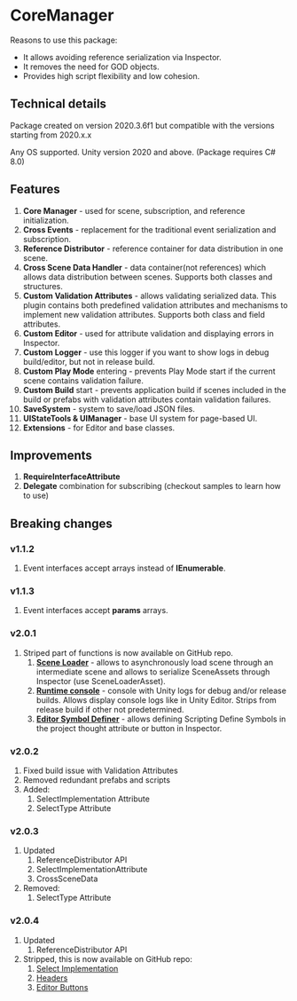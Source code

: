 # CoreManager

Reasons to use this package:

- It allows avoiding reference serialization via Inspector.
- It removes the need for GOD objects.
- Provides high script flexibility and low cohesion.

## Technical details

Package created on version 2020.3.6f1 but compatible with the versions starting from 2020.x.x

Any OS supported. Unity version 2020 and above. (Package requires C# 8.0)

## Features

1. <b>Core Manager</b> - used for scene, subscription, and reference initialization.
2. <b>Cross Events</b> - replacement for the traditional event serialization and subscription.
3. <b>Reference Distributor</b> - reference container for data distribution in one scene.
4. <b>Cross Scene Data Handler</b> - data container(not references) which allows data distribution between scenes.
   Supports both classes and structures.
5. <b>Custom Validation Attributes</b> - allows validating serialized data. This plugin contains both predefined
   validation attributes and mechanisms to implement new validation attributes. Supports both class and field
   attributes.
6. <b>Custom Editor</b> - used for attribute validation and displaying errors in Inspector.
7. <b>Custom Logger</b> - use this logger if you want to show logs in debug build/editor, but not in release build.
8. <b>Custom Play Mode</b> entering - prevents Play Mode start if the current scene contains validation failure.
9. <b>Custom Build</b> start - prevents application build if scenes included in the build or prefabs with validation
   attributes contain validation failures.
10. <b>SaveSystem</b> - system to save/load JSON files.
11. <b>UIStateTools & UIManager</b> - base UI system for page-based UI.
12. <b>Extensions</b> - for Editor and base classes.

## Improvements

1. <b>RequireInterfaceAttribute</b>
2. <b>Delegate</b> combination for subscribing (checkout samples to learn how to use)

## Breaking changes

### v1.1.2

1. Event interfaces accept arrays instead of <b>IEnumerable</b>.

### v1.1.3

1. Event interfaces accept <b>params</b> arrays.

### v2.0.1

1. Striped part of functions is now available on GitHub repo.
   1. <b>[Scene Loader]</b> - allows to asynchronously load scene through an intermediate scene and allows to serialize
      SceneAssets through Inspector (use SceneLoaderAsset).
   2. <b>[Runtime console]</b> - console with Unity logs for debug and/or release builds. Allows display console logs
      like in Unity Editor. Strips from release build if other not predetermined.
   3. <b>[Editor Symbol Definer]</b> - allows defining Scripting Define Symbols in the project thought attribute or
      button in Inspector.

### v2.0.2

1. Fixed build issue with Validation Attributes
2. Removed redundant prefabs and scripts
3. Added:
   1. SelectImplementation Attribute
   2. SelectType Attribute

### v2.0.3

1. Updated
   1. ReferenceDistributor API
   2. SelectImplementationAttribute
   3. CrossSceneData
2. Removed:
   1. SelectType Attribute

### v2.0.4

1. Updated
   1. ReferenceDistributor API
2. Stripped, this is now available on GitHub repo:
   1. [Select Implementation]
   2. [Headers]
   3. [Editor Buttons]

[Scene Loader]: https://github.com/uurha/AdvancedSceneManagement

[Runtime console]: https://github.com/uurha/UnityConsole

[Editor Symbol Definer]: https://github.com/uurha/EditorSymbolDefiner

[Select Implementation]: https://github.com/uurha/BetterAttributes

[Headers]: https://github.com/uurha/BetterAttributes

[Editor Buttons]: https://github.com/uurha/BetterAttributes